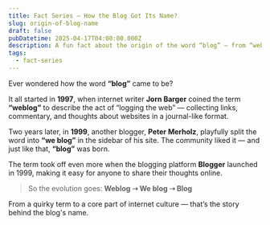 ```yaml
---
title: Fact Series — How the Blog Got Its Name?
slug: origin-of-blog-name
draft: false
pubDatetime: 2025-04-17T04:00:00.000Z
description: A fun fact about the origin of the word “blog” — from “weblog” to the modern-day “blog.”
tags:
  - fact-series
---
```


Ever wondered how the word **“blog”** came to be?

It all started in **1997**, when internet writer **Jorn Barger** coined the term **“weblog”** to describe the act of “logging the web” — collecting links, commentary, and thoughts about websites in a journal-like format.

Two years later, in **1999**, another blogger, **Peter Merholz**, playfully split the word into **“we blog”** in the sidebar of his site. The community liked it — and just like that, **“blog”** was born.

The term took off even more when the blogging platform **Blogger** launched in 1999, making it easy for anyone to share their thoughts online.

> So the evolution goes: **Weblog ➝ We blog ➝ Blog**

From a quirky term to a core part of internet culture — that’s the story behind the blog's name.
